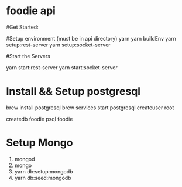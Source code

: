 # foodie api 


#Get Started: 

#Setup environment (must be in api directory)
yarn 
yarn buildEnv 
yarn setup:rest-server
yarn setup:socket-server

#Start the Servers

yarn start:rest-server 
yarn start:socket-server

# Install && Setup postgresql

brew install postgresql
brew services start postgresql
createuser root

createdb foodie
psql foodie

# Setup Mongo

1. mongod
2. mongo
3. yarn db:setup:mongodb
4. yarn db:seed:mongodb